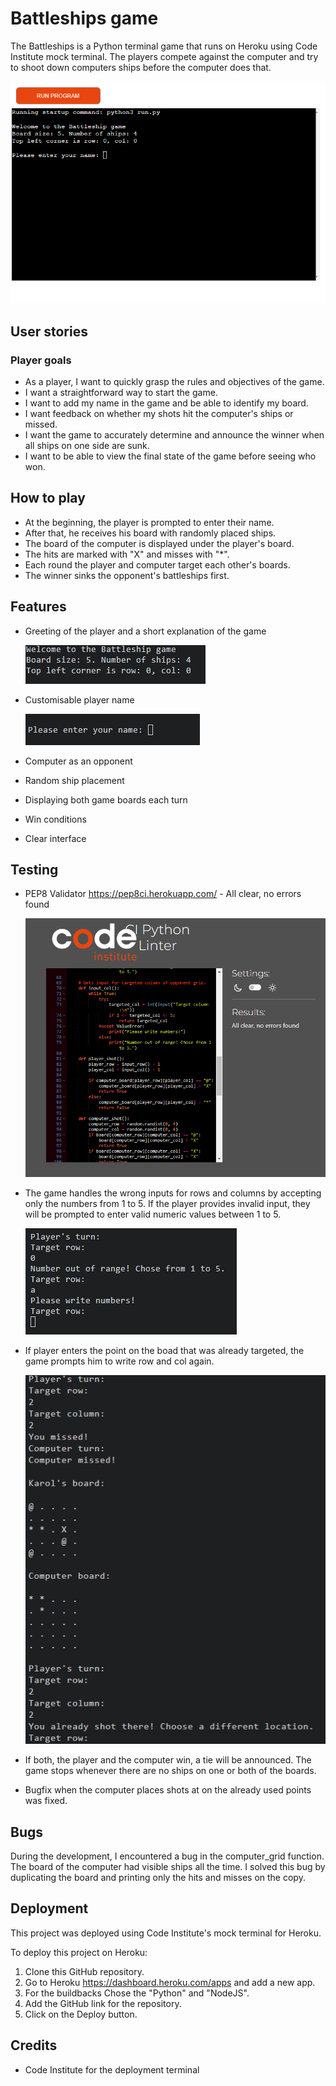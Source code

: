 # Battleships game

The Battleships is a Python terminal game that runs on Heroku using Code Institute mock terminal.
The players compete against the computer and try to shoot down computers ships before the computer does that.

![Game](./readme-images/game.png)

## User stories

### Player goals
 - As a player, I want to quickly grasp the rules and objectives of the game.
 - I want a straightforward way to start the game.
 - I want to add my name in the game and be able to identify my board.
 - I want feedback on whether my shots hit the computer's ships or missed. 
 - I want the game to accurately determine and announce the winner when all ships on one side are sunk.
 - I want to be able to view the final state of the game before seeing who won. 


## How to play

- At the beginning, the player is prompted to enter their name.
- After that, he receives his board with randomly placed ships.
- The board of the computer is displayed under the player's board.
- The hits are marked with "X" and misses with "*".
- Each round the player and computer target each other's boards.
- The winner sinks the opponent's battleships first. 


## Features

- Greeting of the player and a short explanation of the game

    ![Greeting](./readme-images/welcome.png)

- Customisable player name

    ![Name](./readme-images/name.png)

- Computer as an opponent
- Random ship placement
- Displaying both game boards each turn
- Win conditions
- Clear interface


## Testing 

- PEP8 Validator  https://pep8ci.herokuapp.com/ - All clear, no errors found

    ![Pep](./readme-images/pep8.png)

- The game handles the wrong inputs for rows and columns by accepting only the numbers from 1 to 5.
If the player provides invalid input, they will be prompted to enter valid numeric values between 1 to 5.

    ![Between](./readme-images/between.png)

- If player enters the point on the boad that was already targeted, the game prompts him to write row and col again.

    ![Player](./readme-images/player.png)

- If both, the player and the computer win, a tie will be announced. The game stops whenever there are no ships on one or both of the boards.

- Bugfix when the computer places shots at on the already used points was fixed.


## Bugs

During the development, I encountered a bug in the computer_grid function. The board of the computer had visible ships all the time. 
I solved this bug by duplicating the board and printing only the hits and misses on the copy. 

## Deployment

This project was deployed using Code Institute's mock terminal for Heroku.

To deploy this project on Heroku: 
1. Clone this GitHub repository.
2. Go to Heroku https://dashboard.heroku.com/apps and add a new app.
3. For the buildbacks Chose the "Python" and "NodeJS".
4. Add the GitHub link for the repository.
5. Click on the Deploy button. 


## Credits

- Code Institute for the deployment terminal




